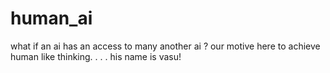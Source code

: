 # human_ai
what if an ai has an access to many another ai ?
our motive here to achieve human like thinking.
.
.
.
his name is vasu!

